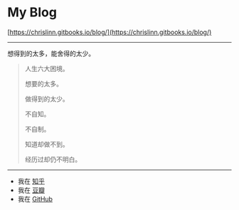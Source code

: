# My Blog

<!-- ex_nonav -->

[https://chrislinn.gitbooks.io/blog/](https://chrislinn.gitbooks.io/blog/)

---

想得到的太多，能舍得的太少。

>人生六大困境。
>
>想要的太多。
>
>做得到的太少。
>
>不自知。
>
>不自制。
>
>知道却做不到。
>
>经历过却仍不明白。

---

+ 我在 [知乎](https://www.zhihu.com/people/LiqueurTofu/)
+ 我在 [豆瓣](https://www.douban.com/people/NanderFour/)
+ 我在 [GitHub](https://github.com/ChrisLinn)
